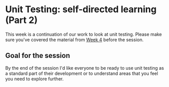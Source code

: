 # Unit Testing: self-directed learning (Part 2)

This week is a continuation of our work to look at unit testing. Please make sure you've covered the material from [Week 4](/weeks/week_four/plan.md) before the session.
    
## Goal for the session

By the end of the session I'd like everyone to be ready to use unit testing as a standard part of their development or to understand areas that you feel you need to explore further. 